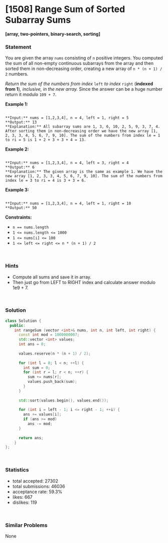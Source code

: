 # [1508] Range Sum of Sorted Subarray Sums

**[array, two-pointers, binary-search, sorting]**

### Statement

You are given the array `nums` consisting of `n` positive integers. You computed the sum of all non-empty continuous subarrays from the array and then sorted them in non-decreasing order, creating a new array of `n * (n + 1) / 2` numbers.

*Return the sum of the numbers from index* `left` *to index* `right` (**indexed from 1**)*, inclusive, in the new array.* Since the answer can be a huge number return it modulo `109 + 7`.


**Example 1:**

```

**Input:** nums = [1,2,3,4], n = 4, left = 1, right = 5
**Output:** 13 
**Explanation:** All subarray sums are 1, 3, 6, 10, 2, 5, 9, 3, 7, 4. After sorting them in non-decreasing order we have the new array [1, 2, 3, 3, 4, 5, 6, 7, 9, 10]. The sum of the numbers from index le = 1 to ri = 5 is 1 + 2 + 3 + 3 + 4 = 13. 

```

**Example 2:**

```

**Input:** nums = [1,2,3,4], n = 4, left = 3, right = 4
**Output:** 6
**Explanation:** The given array is the same as example 1. We have the new array [1, 2, 3, 3, 4, 5, 6, 7, 9, 10]. The sum of the numbers from index le = 3 to ri = 4 is 3 + 3 = 6.

```

**Example 3:**

```

**Input:** nums = [1,2,3,4], n = 4, left = 1, right = 10
**Output:** 50

```

**Constraints:**
* `n == nums.length`
* `1 <= nums.length <= 1000`
* `1 <= nums[i] <= 100`
* `1 <= left <= right <= n * (n + 1) / 2`


<br>

### Hints

- Compute all sums and save it in array.
- Then just go from LEFT to RIGHT index and calculate answer modulo 1e9 + 7.

<br>

### Solution

```cpp
class Solution {
  public:
    int rangeSum (vector <int>& nums, int n, int left, int right) {
      const int mod = 1000000007;
      std::vector <int> values;
      int ans = 0;
      
      values.reserve(n * (n + 1) / 2);
      
      for (int l = 0; l < n; ++l) {
        int sum = 0;
        for (int r = l; r < n; ++r) {
          sum += nums[r];
          values.push_back(sum);
        }
      }
      
      std::sort(values.begin(), values.end());
      
      for (int i = left - 1; i <= right - 1; ++i) {
        ans += values[i];
        if (ans >= mod)
          ans -= mod;
      }
      
      return ans;
    }
};
```

<br>

### Statistics

- total accepted: 27302
- total submissions: 46036
- acceptance rate: 59.3%
- likes: 667
- dislikes: 119

<br>

### Similar Problems

None
